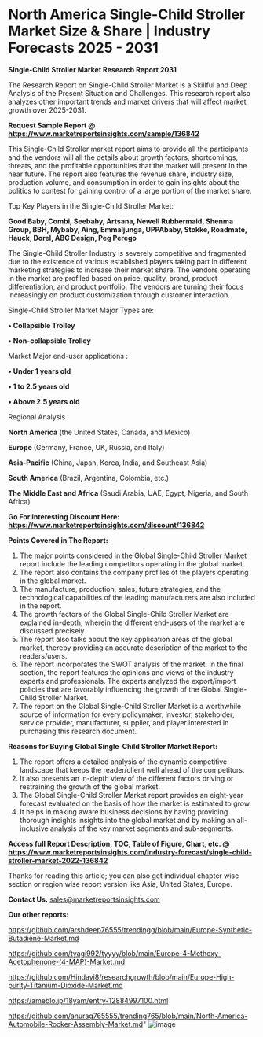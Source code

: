 # North America Single-Child Stroller Market Size & Share | Industry Forecasts 2025 - 2031

<strong>Single-Child Stroller Market Research Report 2031</strong>

The Research Report on Single-Child Stroller Market is a Skillful and Deep Analysis of the Present Situation and Challenges. This research report also analyzes other important trends and market drivers that will affect market growth over 2025-2031.

<strong>Request Sample Report @ <a href=https://www.marketreportsinsights.com/sample/136842>https://www.marketreportsinsights.com/sample/136842</a></strong>

This Single-Child Stroller market report aims to provide all the participants and the vendors will all the details about growth factors, shortcomings, threats, and the profitable opportunities that the market will present in the near future. The report also features the revenue share, industry size, production volume, and consumption in order to gain insights about the politics to contest for gaining control of a large portion of the market share.

Top Key Players in the Single-Child Stroller Market:

<strong>Good Baby, Combi, Seebaby, Artsana, Newell Rubbermaid, Shenma Group, BBH, Mybaby, Aing, Emmaljunga, UPPAbaby, Stokke, Roadmate, Hauck, Dorel, ABC Design, Peg Perego</strong>

The Single-Child Stroller Industry is severely competitive and fragmented due to the existence of various established players taking part in different marketing strategies to increase their market share. The vendors operating in the market are profiled based on price, quality, brand, product differentiation, and product portfolio. The vendors are turning their focus increasingly on product customization through customer interaction.

Single-Child Stroller Market Major Types are:

<strong>• Collapsible Trolley

• Non-collapsible Trolley</strong>

Market Major end-user applications :

<strong>• Under 1 years old

• 1 to 2.5 years old

• Above 2.5 years old</strong>

Regional Analysis

</u><strong><b>North America</b></strong> (the United States, Canada, and Mexico)

<strong><b>Europe </b></strong>(Germany, France, UK, Russia, and Italy)

<strong><b>Asia-Pacific</b></strong> (China, Japan, Korea, India, and Southeast Asia)

<strong><b>South America</b></strong> (Brazil, Argentina, Colombia, etc.)

<strong><b>The Middle East and Africa</b></strong> (Saudi Arabia, UAE, Egypt, Nigeria, and South Africa)

<strong>Go For Interesting Discount Here: <a href=https://www.marketreportsinsights.com/discount/136842>https://www.marketreportsinsights.com/discount/136842</a></strong>

<strong>Points Covered in The Report:</strong>
<ol>
  <li>The major points considered in the Global Single-Child Stroller Market report include the leading competitors operating in the global market.</li>
  <li>The report also contains the company profiles of the players operating in the global market.</li>
  <li>The manufacture, production, sales, future strategies, and the technological capabilities of the leading manufacturers are also included in the report.</li>
  <li>The growth factors of the Global Single-Child Stroller Market are explained in-depth, wherein the different end-users of the market are discussed precisely.</li>
  <li>The report also talks about the key application areas of the global market, thereby providing an accurate description of the market to the readers/users.</li>
  <li>The report incorporates the SWOT analysis of the market. In the final section, the report features the opinions and views of the industry experts and professionals. The experts analyzed the export/import policies that are favorably influencing the growth of the Global Single-Child Stroller Market.</li>
  <li>The report on the Global Single-Child Stroller Market is a worthwhile source of information for every policymaker, investor, stakeholder, service provider, manufacturer, supplier, and player interested in purchasing this research document.</li>
</ol>
<strong>Reasons for Buying Global Single-Child Stroller Market Report:</strong>

<ol>
  <li>The report offers a detailed analysis of the dynamic competitive landscape that keeps the reader/client well ahead of the competitors.</li>
  <li>It also presents an in-depth view of the different factors driving or restraining the growth of the global market.</li>
  <li>The Global Single-Child Stroller Market report provides an eight-year forecast evaluated on the basis of how the market is estimated to grow.</li>
  <li>It helps in making aware business decisions by having providing thorough insights insights into the global market and by making an all-inclusive analysis of the key market segments and sub-segments.</li>
</ol>
<strong>Access full Report Description, TOC, Table of Figure, Chart, etc. @ <a href=https://www.marketreportsinsights.com/industry-forecast/single-child-stroller-market-2022-136842>https://www.marketreportsinsights.com/industry-forecast/single-child-stroller-market-2022-136842</a></strong>


Thanks for reading this article; you can also get individual chapter wise section or region wise report version like Asia, United States, Europe.

<strong>Contact Us:</strong>
sales@marketreportsinsights.com

<strong>Our other reports:</strong>

<a href=https://github.com/arshdeep76555/trendingg/blob/main/Europe-Synthetic-Butadiene-Market.md>https://github.com/arshdeep76555/trendingg/blob/main/Europe-Synthetic-Butadiene-Market.md</a>

<a href=https://github.com/tyagi992/tyyyy/blob/main/Europe-4-Methoxy-Acetophenone-(4-MAP)-Market.md>https://github.com/tyagi992/tyyyy/blob/main/Europe-4-Methoxy-Acetophenone-(4-MAP)-Market.md</a>

<a href=https://github.com/Hindavi8/researchgrowth/blob/main/Europe-High-purity-Titanium-Dioxide-Market.md>https://github.com/Hindavi8/researchgrowth/blob/main/Europe-High-purity-Titanium-Dioxide-Market.md</a>

<a href=https://ameblo.jp/18yam/entry-12884997100.html>https://ameblo.jp/18yam/entry-12884997100.html</a>

<a href=https://github.com/anurag765555/trending765/blob/main/North-America-Automobile-Rocker-Assembly-Market.md>https://github.com/anurag765555/trending765/blob/main/North-America-Automobile-Rocker-Assembly-Market.md</a>"
![image](https://github.com/user-attachments/assets/923eac9f-9868-4615-9642-aef92127d6c1)
